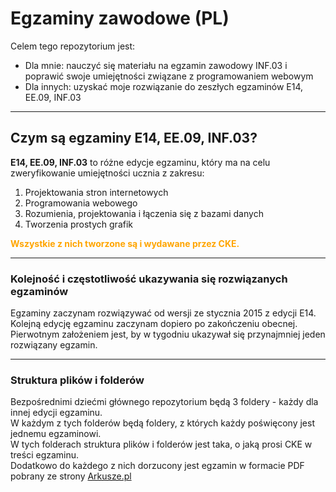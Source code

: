 # Egzaminy zawodowe (PL)

Celem tego repozytorium jest:

- Dla mnie: nauczyć się materiału na egzamin zawodowy INF.03 i poprawić swoje umiejętności związane z programowaniem webowym
- Dla innych: uzyskać moje rozwiązanie do zeszłych egzaminów E14, EE.09, INF.03

---

## Czym są egzaminy E14, EE.09, INF.03?

**E14, EE.09, INF.03** to różne edycje egzaminu, który ma na celu zweryfikowanie umiejętności ucznia z zakresu:
1. Projektowania stron internetowych
2. Programowania webowego
3. Rozumienia, projektowania i łączenia się z bazami danych
4. Tworzenia prostych grafik

<span style="color: orange; font-weight: bold;">Wszystkie z nich tworzone są i wydawane przez CKE.</span>
   
---

### **Kolejność i częstotliwość ukazywania się rozwiązanych egzaminów**

Egzaminy zaczynam rozwiązywać od wersji ze stycznia 2015 z edycji E14.  
Kolejną edycję egzaminu zaczynam dopiero po zakończeniu obecnej.  
Pierwotnym założeniem jest, by w tygodniu ukazywał się przynajmniej jeden rozwiązany egzamin.

---

### **Struktura plików i folderów**

Bezpośrednimi dziećmi głównego repozytorium będą 3 foldery - każdy dla innej edycji egzaminu.  
W każdym z tych folderów będą foldery, z których każdy poświęcony jest jednemu egzaminowi.  
W tych folderach struktura plików i folderów jest taka, o jaką prosi CKE w treści egzaminu.  
Dodatkowo do każdego z nich dorzucony jest egzamin w formacie PDF pobrany ze strony [Arkusze.pl](https://arkusze.pl/technik-informatyk-egzamin-zawodowy/)